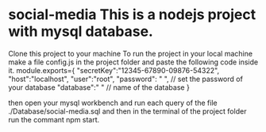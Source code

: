 # social-media  This is a nodejs project with mysql database.
Clone this project to your machine
To run the project in your local machine 
make a file config.js in the project folder and paste the following code inside it.
module.exports={
    "secretKey":"12345-67890-09876-54322",
    "host":"localhost",
    "user":"root",
    "password": " ", // set the password of your database
    "database":" "  // name of the database
} 

then open your mysql workbench and run each query of the file ./Database/social-media.sql
and then in the terminal of the project folder run the commant npm start.
